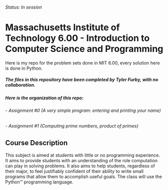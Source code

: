 ###### Status: In session
# Massachusetts Institute of Technology 6.00 - Introduction to Computer Science and Programming
Here is my repo for the problem sets done in MIT 6.00, every solution here is done in Python.

##### The files in this repository have been completed by Tyler Furby, with no collaboration.

##### Here is the organization of this repo:

###### - Assignment #0 (A very simple program: entering and printing your name)
###### - Assignment #1 (Computing prime numbers, product of primes)

## Course Description
This subject is aimed at students with little or no programming experience. It aims to provide students with an understanding of the role computation can play in solving problems. It also aims to help students, regardless of their major, to feel justifiably confident of their ability to write small programs that allow them to accomplish useful goals. The class will use the Python™ programming language.
